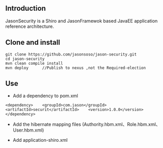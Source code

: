 ## Introduction ##
JasonSecurity is a Shiro and JasonFramewok based JavaEE application reference architecture.


## Clone and install ##
`git clone https://github.com/jasonsoso/jason-security.git`   
`cd jason-security`   
`mvn clean compile install`   
`mvn deploy   	 //Publish to nexus ,not the Required-election  `  


## Use  ##


- Add a dependency to pom.xml 

`
<dependency>   
  <groupId>com.jason</groupId>   
  <artifactId>securit</artifactId>   
  <version>1.0.0</version>   
</dependency>   
`

- Add the hibernate mapping files (Authority.hbm.xml、Role.hbm.xml、User.hbm.xml)

- Add application-shiro.xml
